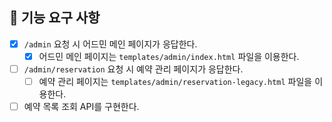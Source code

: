 ## 📝 기능 요구 사항

- [x] `/admin` 요청 시 어드민 메인 페이지가 응답한다.
  - [x] 어드민 메인 페이지는 `templates/admin/index.html` 파일을 이용한다.
- [ ] `/admin/reservation` 요청 시 예약 관리 페이지가 응답한다.
  - [ ] 예약 관리 페이지는 `templates/admin/reservation-legacy.html` 파일을 이용한다.

- [ ] 예약 목록 조회 API를 구현한다.
